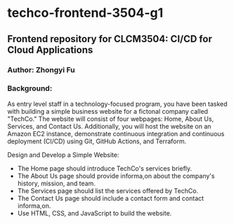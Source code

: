 # techco-frontend-3504-g1

## Frontend repository for CLCM3504: CI/CD for Cloud Applications

### Author: Zhongyi Fu

### Background:
As entry level staff in a technology-focused program, you have been tasked with building a
simple business website for a fictonal company called "TechCo." The website will consist of
four webpages: Home, About Us, Services, and Contact Us. Additionally, you will host the
website on an Amazon EC2 instance, demonstrate continuous integration and continuous
deployment (CI/CD) using Git, GitHub Actions, and Terraform.

Design and Develop a Simple Website:
- The Home page should introduce TechCo's services briefly.
- The About Us page should provide informa,on about the company's history, mission, and
team.
- The Services page should list the services offered by TechCo.
- The Contact Us page should include a contact form and contact informa,on.
- Use HTML, CSS, and JavaScript to build the website.
